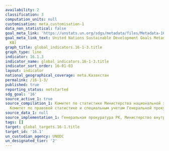 ```yaml
---
availability: 2
classification: 3
computation_units: null
customisation: meta.customisation-1
data_non_statistical: false
goal_meta_link: 'https://unstats.un.org/sdgs/metadata/files/Metadata-16-01-03.pdf '
goal_meta_link_text: United Nations Sustainable Development Goals Metadata (PDF 217
  KB)
graph_title: global_indicators.16-1-3.title
graph_type: line
indicator: 16.1.3
indicator_name: global_indicators.16-1-3.title
indicator_sort_order: 16-01-03
layout: indicator
national_geographical_coverage: meta.Казахстан
permalink: /16-1-3/
published: true
reporting_status: notstarted
sdg_goal: '16'
source_active_1: true
source_compilation_1: Комитет по статистике Министерства национальной экономики РК,
  Комитет по правовой статистике и специальным учетам Генеральной прокуратуры РК
source_data_1: null
source_implementation_1: Генеральная прокуратура РК, Министерство внутренних дел РК
tags: []
target: global_targets.16-1.title
target_id: '16.1'
un_custodian_agency: UNODC
un_designated_tier: '2'
---
```

